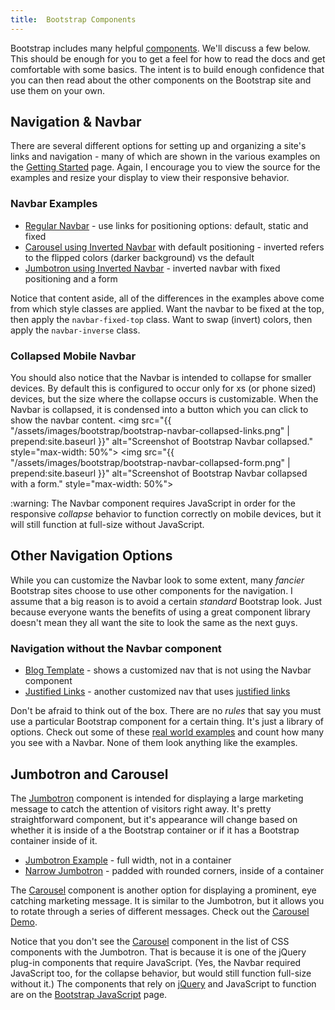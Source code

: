 ```yaml
---
title:  Bootstrap Components
---
```


Bootstrap includes many helpful [components](http://getbootstrap.com/components/).  We'll discuss a few below.  This should be enough for you to get a feel for how to read the docs and get comfortable with some basics.  The intent is to build enough confidence that you can then read about the other components on the Bootstrap site and use them on your own.

## Navigation & Navbar
There are several different options for setting up and organizing a site's links and navigation - many of which are shown in the various examples on the [Getting Started](http://getbootstrap.com/getting-started/#examples) page.  Again, I encourage you to view the source for the examples and resize your display to view their responsive behavior.

### Navbar Examples

- [Regular Navbar](http://getbootstrap.com/examples/navbar/) - use links for positioning options: default, static and fixed
- [Carousel using Inverted Navbar](http://getbootstrap.com/examples/carousel/) with default positioning - inverted refers to the flipped colors (darker background) vs the default
- [Jumbotron using Inverted Navbar](http://getbootstrap.com/examples/jumbotron/) - inverted navbar with fixed positioning and a form

Notice that content aside, all of the differences in the examples above come from which style classes are applied.  Want the navbar to be fixed at the top, then apply the `navbar-fixed-top` class.  Want to swap (invert) colors, then apply the `navbar-inverse` class.

### Collapsed Mobile Navbar
You should also notice that the Navbar is intended to collapse for smaller devices.  By default this is configured to occur only for xs (or phone sized) devices, but the size where the collapse occurs is customizable.  When the Navbar is collapsed, it is condensed into a button which you can click to show the navbar content.
<img src="{{ "/assets/images/bootstrap/bootstrap-navbar-collapsed-links.png" | prepend:site.baseurl }}"
        alt="Screenshot of Bootstrap Navbar collapsed." style="max-width: 50%">
<img src="{{ "/assets/images/bootstrap/bootstrap-navbar-collapsed-form.png" | prepend:site.baseurl }}"
        alt="Screenshot of Bootstrap Navbar collapsed with a form." style="max-width: 50%">

<div class="alert alert-warning" role="alert">
:warning: The Navbar component requires JavaScript in order for the responsive <em>collapse</em> behavior to function correctly on mobile devices, but it will still function at full-size without JavaScript.
</div>

## Other Navigation Options
While you can customize the Navbar look to some extent, many *fancier* Bootstrap sites choose to use other components for the navigation.  I assume that a big reason is to avoid a certain *standard* Bootstrap look.  Just because everyone wants the benefits of using a great component library doesn't mean they all want the site to look the same as the next guys.  

### Navigation without the Navbar component

- [Blog Template](http://getbootstrap.com/examples/blog/) - shows a customized nav that is not using the Navbar component
- [Justified Links](http://getbootstrap.com/examples/justified-nav/) - another customized nav that uses [justified links](http://getbootstrap.com/components/#nav-justified)

Don't be afraid to think out of the box.  There are no *rules* that say you must use a particular Bootstrap component for a certain thing.  It's just a library of options. Check out some of these [real world examples](http://expo.getbootstrap.com/) and count how many you see with a Navbar.  None of them look anything like the examples.

## Jumbotron and Carousel
The [Jumbotron](http://getbootstrap.com/components/#jumbotron) component is intended for displaying a large marketing message to catch the attention of visitors right away.  It's pretty straightforward component, but it's appearance will change based on whether it is inside of a the Bootstrap container or if it has a Bootstrap container inside of it.  

- [Jumbotron Example](http://getbootstrap.com/examples/jumbotron/) - full width, not in a container
- [Narrow Jumbotron](http://getbootstrap.com/examples/jumbotron-narrow/) - padded with rounded corners, inside of a container

The [Carousel](http://getbootstrap.com/javascript/#carousel) component is another option for displaying a prominent, eye catching marketing message.  It is similar to the Jumbotron, but it allows you to rotate through a series of different messages.  Check out the [Carousel Demo](http://getbootstrap.com/examples/carousel/).

Notice that you don't see the [Carousel](http://getbootstrap.com/javascript/#carousel) component in the list of CSS components with the Jumbotron.  That is because it is one of the jQuery plug-in components that require JavaScript.  (Yes, the Navbar required JavaScript too, for the collapse behavior, but would still function full-size without it.)  The components that rely on [jQuery](https://jquery.com/) and JavaScript to function are on the [Bootstrap JavaScript](http://getbootstrap.com/javascript/) page.

